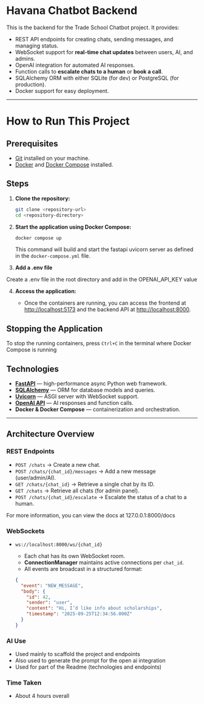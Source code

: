 # Havana Chatbot Backend

This is the backend for the Trade School Chatbot project. It provides:

- REST API endpoints for creating chats, sending messages, and managing status.  
- WebSocket support for **real-time chat updates** between users, AI, and admins.  
- OpenAI integration for automated AI responses.  
- Function calls to **escalate chats to a human** or **book a call**.  
- SQLAlchemy ORM with either SQLite (for dev) or PostgreSQL (for production).  
- Docker support for easy deployment.  

---

# How to Run This Project

## Prerequisites

- [Git](https://git-scm.com/) installed on your machine.
- [Docker](https://www.docker.com/) and [Docker Compose](https://docs.docker.com/compose/) installed.

## Steps

1. **Clone the repository:**

    ```sh
    git clone <repository-url>
    cd <repository-directory>
    ```

2. **Start the application using Docker Compose:**

    ```sh
    docker compose up
    ```

    This command will build and start the fastapi uvicorn server as defined in the `docker-compose.yml` file.

3. **Add a .env file**

Create a .env file in the root directory and add in the OPENAI_API_KEY value 

4. **Access the application:**

    - Once the containers are running, you can access the frontend at [http://localhost:5173](http://localhost:5173) and the backend API at [http://localhost:8000](http://localhost:8000).

## Stopping the Application

To stop the running containers, press `Ctrl+C` in the terminal where Docker Compose is running


## Technologies

- **[FastAPI](https://fastapi.tiangolo.com/)** — high-performance async Python web framework.  
- **[SQLAlchemy](https://www.sqlalchemy.org/)** — ORM for database models and queries.  
- **[Uvicorn](https://www.uvicorn.org/)** — ASGI server with WebSocket support.  
- **[OpenAI API](https://platform.openai.com/)** — AI responses and function calls.  
- **Docker & Docker Compose** — containerization and orchestration.  

---

## Architecture Overview

### REST Endpoints

- `POST /chats` → Create a new chat.  
- `POST /chats/{chat_id}/messages` → Add a new message (user/admin/AI).  
- `GET /chats/{chat_id}` → Retrieve a single chat by its ID.  
- `GET /chats` → Retrieve all chats (for admin panel).  
- `POST /chats/{chat_id}/escalate` → Escalate the status of a chat to a human.  

For more information, you can view the docs at 127.0.0.1:8000/docs

### WebSockets

- `ws://localhost:8000/ws/{chat_id}`  
  - Each chat has its own WebSocket room.  
  - **ConnectionManager** maintains active connections per `chat_id`.  
  - All events are broadcast in a structured format:  

  ```json
  {
    "event": "NEW_MESSAGE",
    "body": {
      "id": 42,
      "sender": "user",
      "content": "Hi, I’d like info about scholarships",
      "timestamp": "2025-09-25T12:34:56.000Z"
    }
  }
  ```

### AI Use

- Used mainly to scaffold the project and endpoints
- Also used to generate the prompt for the open ai integration
- Used for part of the Readme (technologies and endpoints)

### Time Taken

- About 4 hours overall


